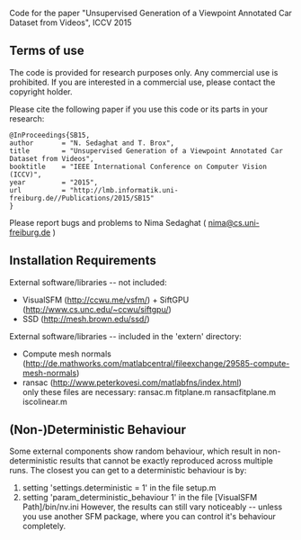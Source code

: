 Code for the paper "Unsupervised Generation of a Viewpoint Annotated Car Dataset from Videos", ICCV 2015

Terms of use
------------

The code is provided for research purposes only. Any commercial
use is prohibited. If you are interested in a commercial use, please 
contact the copyright holder. 

Please cite the following paper if you use this code or its parts in your research:

	@InProceedings{SB15,
  	author       = "N. Sedaghat and T. Brox",
  	title        = "Unsupervised Generation of a Viewpoint Annotated Car Dataset from Videos",
	booktitle    = "IEEE International Conference on Computer Vision (ICCV)",
  	year         = "2015",
  	url          = "http://lmb.informatik.uni-freiburg.de//Publications/2015/SB15"
	}

Please report bugs and problems to Nima Sedaghat ( nima@cs.uni-freiburg.de )

Installation Requirements
--------------------------

External software/libraries -- not included:
   * VisualSFM (http://ccwu.me/vsfm/) + SiftGPU (http://www.cs.unc.edu/~ccwu/siftgpu/)
   * SSD (http://mesh.brown.edu/ssd/)

External software/libraries -- included in the 'extern' directory:
   * Compute mesh normals (http://de.mathworks.com/matlabcentral/fileexchange/29585-compute-mesh-normals)
   * ransac (http://www.peterkovesi.com/matlabfns/index.html)  
	only these files are necessary: ransac.m fitplane.m ransacfitplane.m iscolinear.m


(Non-)Deterministic Behaviour
------------------------------

Some external components show random behaviour, which result in non-deterministic results that cannot be exactly reproduced 
across multiple runs.
The closest you can get to a deterministic behaviour is by:
1. setting 'settings.deterministic = 1' in the file setup.m
2. setting 'param_deterministic_behaviour 1' in the file [VisualSFM Path]/bin/nv.ini
However, the results can still vary noticeably -- unless you use another SFM package, where you can control it's behaviour completely.

